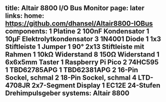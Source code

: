 title: Altair 8800 I/O Bus Monitor
page: later
links:
    home: https://github.com/dhansel/Altair8800-IOBus
components:
    1 Platine
    2 100nF Kondensator
    1 10µF Elektrolytkondensator
    3 1N4001 Diode
    1 1x3 Stiftleiste
    1 Jumper
    1 90° 2x13 Stiftleiste mit Rahmen
    1 10kΩ Widerstand
    8 150Ω Widerstand
    1 6x6x5mm Taster
    1 Raspberry Pi Pico
    2 74HC595
    1 TBD62785APG
    1 TBD62381APG
    2 16-Pin Sockel, schmal
    2 18-Pin Sockel, schmal
    4 LTD-4708JR 2x7-Segment Display
    1 EC12E 24-Stufen Drehimpulsgeber
systems:
    Altair 8800
---
